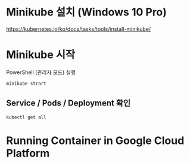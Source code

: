 # Minikube 설치 (Windows 10 Pro)
https://kubernetes.io/ko/docs/tasks/tools/install-minikube/

# Minikube 시작
PowerShell (관리자 모드) 실행
```
minikube strart
```

## Service / Pods / Deployment 확인
```
kubectl get all
```

# Running Container in Google Cloud Platform



 
